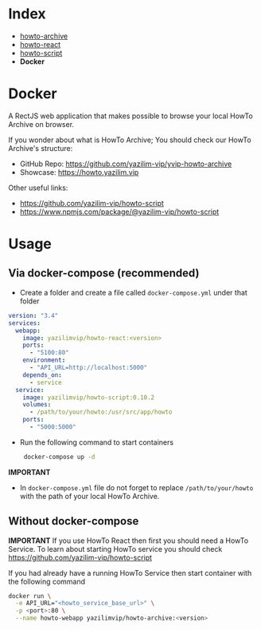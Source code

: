 # Index
* [howto-archive](/_user_manual_/howto_archive.md)
* [howto-react](/_user_manual_/howto_react.md)
* [howto-script](/_user_manual_/howto_script.md)
* **Docker**

# Docker
A RectJS web application that makes possible to browse your local HowTo Archive on browser.

If you wonder about what is HowTo Archive; You should check our HowTo Archive's structure: 
  * GitHub Repo: https://github.com/yazilim-vip/yvip-howto-archive
  * Showcase: https://howto.yazilim.vip

Other useful links:
* https://github.com/yazilim-vip/howto-script
* https://www.npmjs.com/package/@yazilim-vip/howto-script

# Usage

## Via docker-compose (recommended)
* Create a folder and create a file called `docker-compose.yml` under that folder
```yml
version: "3.4"
services:
  webapp:
    image: yazilimvip/howto-react:<version>
    ports:
      - "5100:80"
    environment:
      - "API_URL=http://localhost:5000"
    depends_on:
      - service
  service:
    image: yazilimvip/howto-script:0.10.2
    volumes:
      - /path/to/your/howto:/usr/src/app/howto
    ports:
      - "5000:5000"
```
* Run the following command to start containers
   ```bash
    docker-compose up -d
    ```

**IMPORTANT**
* In `docker-compose.yml` file do not forget to replace `/path/to/your/howto` with the path of your local HowTo Archive. 

## Without docker-compose
**IMPORTANT**
If you use HowTo React then first you should need a HowTo Service. To learn about starting  HowTo service you should check https://github.com/yazilim-vip/howto-script

If you had already have a running HowTo Service then start container with the following command
```bash
docker run \
  -e API_URL="<howto_service_base_url>" \
  -p <port>:80 \
  --name howto-webapp yazilimvip/howto-archive:<version>
```